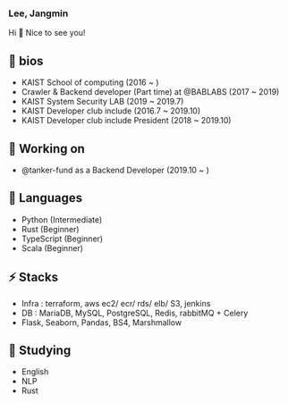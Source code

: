 ### Lee, Jangmin

Hi 👋 Nice to see you!

## 🤔 bios
- KAIST School of computing (2016 ~ )
- Crawler & Backend developer (Part time) at @BABLABS (2017 ~ 2019)
- KAIST System Security LAB (2019 ~ 2019.7)
- KAIST Developer club include (2016.7 ~ 2019.10)
- KAIST Developer club include President (2018 ~ 2019.10)

## 🔭 Working on
- @tanker-fund as a Backend Developer (2019.10 ~ )

## 💬 Languages
- Python (Intermediate)
- Rust (Beginner)
- TypeScript (Beginner)
- Scala (Beginner)

## ⚡ Stacks
- Infra : terraform, aws ec2/ ecr/ rds/ elb/ S3, jenkins 
- DB : MariaDB, MySQL, PostgreSQL, Redis, rabbitMQ + Celery
- Flask, Seaborn, Pandas, BS4, Marshmallow

## 🌱 Studying
- English
- NLP
- Rust

